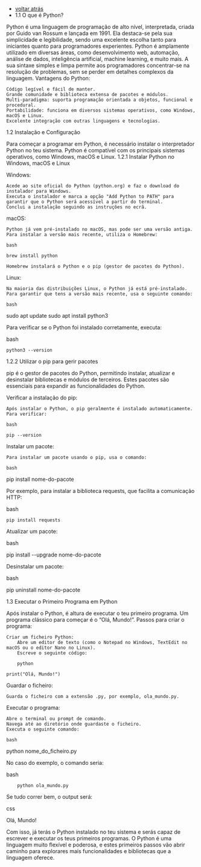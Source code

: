 - [voltar atrás](https://github.com/0joseDark/my-python-book/blob/main/index.md)
- 1.1 O que é Python?

Python é uma linguagem de programação de alto nível, interpretada, criada por Guido van Rossum e lançada em 1991. Ela destaca-se pela sua simplicidade e legibilidade, sendo uma excelente escolha tanto para iniciantes quanto para programadores experientes. Python é amplamente utilizado em diversas áreas, como desenvolvimento web, automação, análise de dados, inteligência artificial, machine learning, e muito mais. A sua sintaxe simples e limpa permite aos programadores concentrar-se na resolução de problemas, sem se perder em detalhes complexos da linguagem.
Vantagens do Python:

    Código legível e fácil de manter.
    Grande comunidade e biblioteca extensa de pacotes e módulos.
    Multi-paradigma: suporta programação orientada a objetos, funcional e procedural.
    Portabilidade: funciona em diversos sistemas operativos, como Windows, macOS e Linux.
    Excelente integração com outras linguagens e tecnologias.

1.2 Instalação e Configuração

Para começar a programar em Python, é necessário instalar o interpretador Python no teu sistema. Python é compatível com os principais sistemas operativos, como Windows, macOS e Linux.
1.2.1 Instalar Python no Windows, macOS e Linux

Windows:

    Acede ao site oficial do Python (python.org) e faz o download do instalador para Windows.
    Executa o instalador e marca a opção "Add Python to PATH" para garantir que o Python será acessível a partir do terminal.
    Conclui a instalação seguindo as instruções no ecrã.

macOS:

    Python já vem pré-instalado no macOS, mas pode ser uma versão antiga. Para instalar a versão mais recente, utiliza o Homebrew:

    bash

    brew install python

    Homebrew instalará o Python e o pip (gestor de pacotes do Python).

Linux:

    Na maioria das distribuições Linux, o Python já está pré-instalado. Para garantir que tens a versão mais recente, usa o seguinte comando:

    bash

sudo apt update
sudo apt install python3

Para verificar se o Python foi instalado corretamente, executa:

bash

    python3 --version

1.2.2 Utilizar o pip para gerir pacotes

pip é o gestor de pacotes do Python, permitindo instalar, atualizar e desinstalar bibliotecas e módulos de terceiros. Estes pacotes são essenciais para expandir as funcionalidades do Python.

Verificar a instalação do pip:

    Após instalar o Python, o pip geralmente é instalado automaticamente. Para verificar:

    bash

    pip --version

Instalar um pacote:

    Para instalar um pacote usando o pip, usa o comando:

    bash

pip install nome-do-pacote

Por exemplo, para instalar a biblioteca requests, que facilita a comunicação HTTP:

bash

    pip install requests

Atualizar um pacote:

bash

pip install --upgrade nome-do-pacote

Desinstalar um pacote:

bash

pip uninstall nome-do-pacote

1.3 Executar o Primeiro Programa em Python

Após instalar o Python, é altura de executar o teu primeiro programa. Um programa clássico para começar é o “Olá, Mundo!”.
Passos para criar o programa:

    Criar um ficheiro Python:
        Abre um editor de texto (como o Notepad no Windows, TextEdit no macOS ou o editor Nano no Linux).
        Escreve o seguinte código:

        python

    print("Olá, Mundo!")

Guardar o ficheiro:

    Guarda o ficheiro com a extensão .py, por exemplo, ola_mundo.py.

Executar o programa:

    Abre o terminal ou prompt de comando.
    Navega até ao diretório onde guardaste o ficheiro.
    Executa o seguinte comando:

    bash

python nome_do_ficheiro.py

No caso do exemplo, o comando seria:

bash

        python ola_mundo.py

Se tudo correr bem, o output será:

css

Olá, Mundo!

Com isso, já terás o Python instalado no teu sistema e serás capaz de escrever e executar os teus primeiros programas. O Python é uma linguagem muito flexível e poderosa, e estes primeiros passos vão abrir caminho para explorares mais funcionalidades e bibliotecas que a linguagem oferece.
